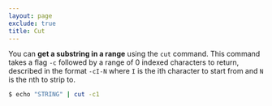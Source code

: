 ```yaml
---
layout: page
exclude: true
title: Cut
---
```


You can **get a substring in a range** using the `cut` command. This command takes a flag `-c` followed by a range of 0 indexed characters to return, described in the format `-cI-N` where `I` is the ith character to start from and `N` is the nth to strip to.
```bash
$ echo "STRING" | cut -c1
```

<!--stackedit_data:
eyJoaXN0b3J5IjpbLTE5NDc1ODM2LDc4MzY4NTYwMSwtMTg3NT
Y5NzkwMl19
-->